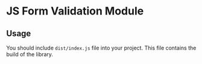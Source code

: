 # JS Form Validation Module

## Usage

You should include `dist/index.js` file into your project. This file contains the build of the library.
